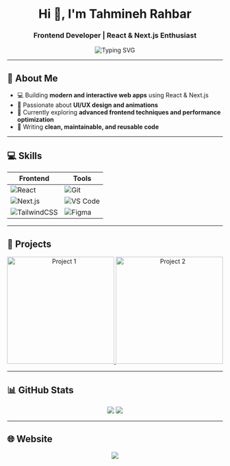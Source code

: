 <h1 align="center">Hi 👋, I'm Tahmineh Rahbar</h1>
<h3 align="center">Frontend Developer | React & Next.js Enthusiast</h3>

<p align="center">
  <img src="https://readme-typing-svg.demolab.com?font=Fira+Code&size=25&duration=3000&pause=500&color=00F7FF&center=true&vCenter=true&width=600&lines=Building+modern+web+apps;React+%26+Next.js+fan;Passionate+about+UI+and+animations" alt="Typing SVG"/>
</p>

---

## 🚀 About Me
- 💻 Building **modern and interactive web apps** using React & Next.js
- 🎨 Passionate about **UI/UX design and animations**
- 🌱 Currently exploring **advanced frontend techniques and performance optimization**
- 📝 Writing **clean, maintainable, and reusable code**

---

## 💻 Skills

| Frontend | Tools |
|----------|-------|
| ![React](https://img.shields.io/badge/React-61DAFB?style=for-the-badge&logo=react&logoColor=white) | ![Git](https://img.shields.io/badge/Git-F05032?style=for-the-badge&logo=git&logoColor=white) |
| ![Next.js](https://img.shields.io/badge/Next.js-000000?style=for-the-badge&logo=next.js&logoColor=white) | ![VS Code](https://img.shields.io/badge/VS_Code-007ACC?style=for-the-badge&logo=visual-studio-code&logoColor=white) |
| ![TailwindCSS](https://img.shields.io/badge/TailwindCSS-06B6D4?style=for-the-badge&logo=tailwind-css&logoColor=white) | ![Figma](https://img.shields.io/badge/Figma-F24E1E?style=for-the-badge&logo=figma&logoColor=white) |

---

## 🌟 Projects

<p align="center">
  <a href="https://github.com/yourusername/project1">
    <img src="https://media.giphy.com/media/26xBMu39F7K3FZ7Ti/giphy.gif" width="250" alt="Project 1"/>
  </a>
  <a href="https://github.com/yourusername/project2">
    <img src="https://media.giphy.com/media/3o7aD4HqZd0e63O38g/giphy.gif" width="250" alt="Project 2"/>
  </a>
</p>

---

## 📊 GitHub Stats
<p align="center">
  <img src="https://github-readme-stats.vercel.app/api?username=yourusername&show_icons=true&theme=radical" />
  <img src="https://github-readme-streak-stats.herokuapp.com/?user=yourusername&theme=radical" />
</p>

---

## 🌐 Website
<p align="center">
  <a href="https://Tahminerahbar.com"><img src="https://img.shields.io/badge/Website-00F7FF?style=for-the-badge&logo=google-chrome&logoColor=white" /></a>
</p>
